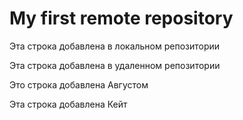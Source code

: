 # My first remote repository

Эта строка добавлена в локальном репозитории

Эта строка добавлена в удаленном репозитории

Это строка добавлена Августом

Эта строка добавлена Кейт


